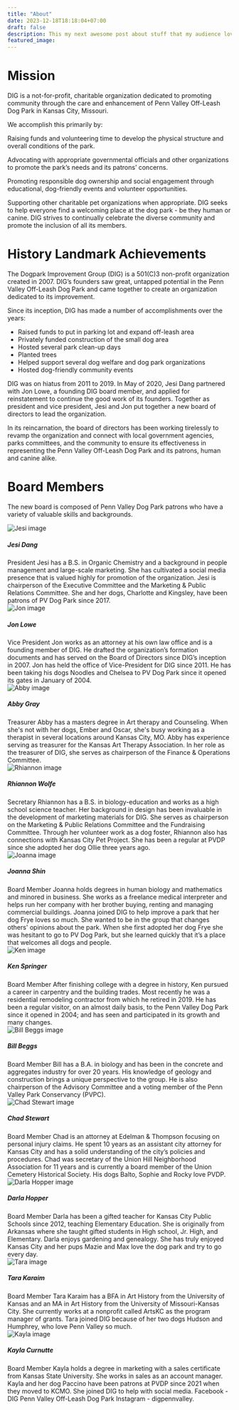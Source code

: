 ```yaml
---
title: "About"
date: 2023-12-18T18:18:04+07:00
draft: false
description: This my next awesome post about stuff that my audience love to read.
featured_image:
---
```

# Mission
DIG is a not-for-profit, charitable organization dedicated to promoting community through the care and enhancement of Penn Valley Off-Leash Dog Park in Kansas City, Missouri.

We accomplish this primarily by:

Raising funds and volunteering time to develop the physical structure and overall conditions of the park.

Advocating with appropriate governmental officials and other organizations to promote the park’s needs and its patrons’ concerns.

Promoting responsible dog ownership and social engagement through educational, dog-friendly events and volunteer opportunities.

Supporting other charitable pet organizations when appropriate. DIG seeks to help everyone find a welcoming place at the dog park - be they human or canine. DIG strives to continually celebrate the diverse community and promote the inclusion of all its members.
<br>

# History Landmark Achievements
The Dogpark Improvement Group (DIG) is a 501(C)3 non-profit organization created in 2007. DIG’s founders saw great, untapped potential in the Penn Valley Off-Leash Dog Park and came together to create an organization dedicated to its improvement.

Since its inception, DIG has made a number of accomplishments over the years:
- Raised funds to put in parking lot and expand off-leash area
- Privately funded construction of the small dog area
- Hosted several park clean-up days
- Planted trees
- Helped support several dog welfare and dog park organizations
- Hosted dog-friendly community events

DIG was on hiatus from 2011 to 2019. In May of 2020, Jesi Dang partnered with Jon Lowe, a founding DIG board member, and applied for reinstatement to continue the good work of its founders. Together as president and vice president, Jesi and Jon put together a new board of directors to lead the organization.

In its reincarnation, the board of directors has been working tirelessly to revamp the organization and connect with local government agencies, parks committees, and the community to ensure its effectiveness in representing the Penn Valley Off-Leash Dog Park and its patrons, human and canine alike.
<br>

# Board Members
The new board is composed of Penn Valley Dog Park patrons who have a variety of valuable skills and backgrounds.
<div class="grid grid-cols-1 md:grid-cols-2 gap-4">
    <div class="h-auto max-w-full bg-white border border-gray-200 rounded-lg shadow dark:bg-gray-800 dark:border-gray-700">
        <div class="flex justify-end px-4 pt-4">
        <div class="flex flex-col items-center pb-10">
            <img class="w-50 h-50 mb-3 rounded-full shadow-lg" src="/board_of_directors/jesi.jpg" alt="Jesi image"/>
            <h5 class="mb-1 text-xl font-medium text-gray-900 dark:text-white">Jesi Dang</h5>
            <span class="text-sm text-gray-500 dark:text-gray-400">President</span>
            <span class="mb-1 text-xl pr-3 pl-3 font-light text-gray-900 dark:text-white">Jesi has a B.S. in Organic Chemistry and a background in people management and large-scale marketing. She has cultivated a social media presence that is valued highly for promotion of the organization. Jesi is chairperson of the Executive Committee and the Marketing & Public Relations Committee. She and her dogs, Charlotte and Kingsley, have been patrons of PV Dog Park since 2017.</span>
            </div>
        </div>
    </div>
    <div class="h-auto max-w-full bg-white border border-gray-200 rounded-lg shadow dark:bg-gray-800 dark:border-gray-700">
        <div class="flex justify-end px-4 pt-4">
        <div class="flex flex-col items-center pb-10">
            <img class="w-50 h-50 mb-3 rounded-full shadow-lg" src="/board_of_directors/jon.jpg" alt="Jon image"/>
            <h5 class="mb-1 text-xl font-medium text-gray-900 dark:text-white">Jon Lowe</h5>
            <span class="text-sm text-gray-500 dark:text-gray-400">Vice President</span>
            <span class="mb-1 text-xl pr-3 pl-3 font-light text-gray-900 dark:text-white">Jon works as an attorney at his own law office and is a founding member of DIG. He drafted the organization’s formation documents and has served on the Board of Directors since DIG’s inception in 2007. Jon has held the office of Vice-President for DIG since 2011. He has been taking his dogs Noodles and Chelsea to PV Dog Park since it opened its gates in January of 2004.</span>
            </div>
        </div>
    </div>
    <div class="h-auto max-w-full bg-white border border-gray-200 rounded-lg shadow dark:bg-gray-800 dark:border-gray-700">
        <div class="flex justify-end px-4 pt-4">
        <div class="flex flex-col items-center pb-10">
            <img class="w-50 h-50 mb-3 rounded-full shadow-lg" src="/board_of_directors/abby.jpg" alt="Abby image"/>
            <h5 class="mb-1 text-xl font-medium text-gray-900 dark:text-white">Abby Gray</h5>
            <span class="text-sm text-gray-500 dark:text-gray-400">Treasurer</span>
            <span class="mb-1 text-xl pr-3 pl-3 font-light text-gray-900 dark:text-white">Abby has a masters degree in Art therapy and Counseling. When she's not with her dogs, Ember and Oscar, she's busy working as a therapist in several locations around Kansas City, MO. Abby has experience serving as treasurer for the Kansas Art Therapy Association. In her role as the treasurer of DIG, she serves as chairperson of the Finance & Operations Committee.</span>
            </div>
        </div>
    </div>
    <div class="h-auto max-w-full bg-white border border-gray-200 rounded-lg shadow dark:bg-gray-800 dark:border-gray-700">
        <div class="flex justify-end px-4 pt-4">
        <div class="flex flex-col items-center pb-10">
            <img class="w-50 h-50 mb-3 rounded-full shadow-lg" src="/board_of_directors/rhiannon.jpg" alt="Rhiannon image"/>
            <h5 class="mb-1 text-xl font-medium text-gray-900 dark:text-white">Rhiannon Wolfe</h5>
            <span class="text-sm text-gray-500 dark:text-gray-400">Secretary</span>
            <span class="mb-1 text-xl pr-3 pl-3 font-light text-gray-900 dark:text-white">Rhiannon has a B.S. in biology-education and works as a high school science teacher. Her background in design has been invaluable in the development of marketing materials for DIG. She serves as chairperson on the Marketing & Public Relations Committee and the Fundraising Committee. Through her volunteer work as a dog foster, Rhiannon also has connections with Kansas City Pet Project. She has been a regular at PVDP since she adopted her dog Ollie three years ago.</span>
            </div>
        </div>
    </div>
    <div class="h-auto max-w-full bg-white border border-gray-200 rounded-lg shadow dark:bg-gray-800 dark:border-gray-700">
        <div class="flex justify-end px-4 pt-4">
        <div class="flex flex-col items-center pb-10">
            <img class="w-50 h-50 mb-3 rounded-full shadow-lg" src="/board_of_directors/joanna.jpg" alt="Joanna image"/>
            <h5 class="mb-1 text-xl font-medium text-gray-900 dark:text-white">Joanna Shin</h5>
            <span class="text-sm text-gray-500 dark:text-gray-400">Board Member</span>
            <span class="mb-1 text-xl pr-3 pl-3 font-light text-gray-900 dark:text-white">Joanna holds degrees in human biology and mathematics and minored in business. She works as a freelance medical interpreter and helps run her company with her brother buying, renting and managing commercial buildings. Joanna joined DIG to help improve a park that her dog Frye loves so much. She wanted to be in the group that changes others' opinions about the park. When she first adopted her dog Frye she was hesitant to go to PV Dog Park, but she learned quickly that it’s a place that welcomes all dogs and people.</span>
            </div>
        </div>
    </div>
    <div class="h-auto max-w-full bg-white border border-gray-200 rounded-lg shadow dark:bg-gray-800 dark:border-gray-700">
        <div class="flex justify-end px-4 pt-4">
        <div class="flex flex-col items-center pb-10">
            <img class="w-50 h-50 mb-3 rounded-full shadow-lg" src="/board_of_directors/ken.jpg" alt="Ken image"/>
            <h5 class="mb-1 text-xl font-medium text-gray-900 dark:text-white">Ken Springer</h5>
            <span class="text-sm text-gray-500 dark:text-gray-400">Board Member</span>
            <span class="mb-1 text-xl pr-3 pl-3 font-light text-gray-900 dark:text-white">After finishing college with a degree in history, Ken pursued a career in carpentry and the building trades. Most recently he was a residential remodeling contractor from which he retired in 2019. He has been a regular visitor, on an almost daily basis, to the Penn Valley Dog Park since it opened in 2004; and has seen and participated in its growth and many changes.</span>
            </div>
        </div>
    </div>
    <div class="h-auto max-w-full bg-white border border-gray-200 rounded-lg shadow dark:bg-gray-800 dark:border-gray-700">
        <div class="flex justify-end px-4 pt-4">
        <div class="flex flex-col items-center pb-10">
            <img class="w-50 h-50 mb-3 rounded-full shadow-lg" src="/board_of_directors/bill.jpg" alt="Bill Beggs image"/>
            <h5 class="mb-1 text-xl font-medium text-gray-900 dark:text-white">Bill Beggs</h5>
            <span class="text-sm text-gray-500 dark:text-gray-400">Board Member</span>
            <span class="mb-1 text-xl pr-3 pl-3 font-light text-gray-900 dark:text-white">Bill has a B.A. in biology and has been in the concrete and aggregates industry for over 20 years. His knowledge of geology and construction brings a unique perspective to the group. He is also chairperson of the Advisory Committee and a voting member of the Penn Valley Park Conservancy (PVPC).</span>
            </div>
        </div>
    </div>
    <div class="h-auto max-w-full bg-white border border-gray-200 rounded-lg shadow dark:bg-gray-800 dark:border-gray-700">
        <div class="flex justify-end px-4 pt-4">
        <div class="flex flex-col items-center pb-10">
            <img class="w-50 h-50 mb-3 rounded-full shadow-lg" src="/board_of_directors/chad.jpg" alt="Chad Stewart image"/>
            <h5 class="mb-1 text-xl font-medium text-gray-900 dark:text-white">Chad Stewart</h5>
            <span class="text-sm text-gray-500 dark:text-gray-400">Board Member</span>
            <span class="mb-1 text-xl pr-3 pl-3 font-light text-gray-900 dark:text-white">Chad is an attorney at Edelman & Thompson focusing on personal injury claims. He spent 10 years as an assistant city attorney for Kansas City and has a solid understanding of the city’s policies and procedures. Chad was secretary of the Union Hill Neighborhood Association for 11 years and is currently a board member of the Union Cemetery Historical Society. His dogs Balto, Sophie and Rocky love PVDP.</span>
            </div>
        </div>
    </div>
    <div class="h-auto max-w-full bg-white border border-gray-200 rounded-lg shadow dark:bg-gray-800 dark:border-gray-700">
        <div class="flex justify-end px-4 pt-4">
        <div class="flex flex-col items-center pb-10">
            <img class="w-50 h-50 mb-3 rounded-full shadow-lg" src="/board_of_directors/darla.jpg" alt="Darla Hopper image"/>
            <h5 class="mb-1 text-xl font-medium text-gray-900 dark:text-white">Darla Hopper</h5>
            <span class="text-sm text-gray-500 dark:text-gray-400">Board Member</span>
            <span class="mb-1 text-xl pr-3 pl-3 font-light text-gray-900 dark:text-white">Darla has been a gifted teacher for Kansas City Public Schools since 2012, teaching Elementary Education. She is originally from Arkansas where she taught gifted students in High school, Jr. High, and Elementary. Darla enjoys gardening and genealogy. She has truly enjoyed Kansas City and her pups Mazie and Max love the dog park and try to go every day.</span>
            </div>
        </div>
    </div>
    <div class="h-auto max-w-full bg-white border border-gray-200 rounded-lg shadow dark:bg-gray-800 dark:border-gray-700">
        <div class="flex justify-end px-4 pt-4">
        <div class="flex flex-col items-center pb-10">
            <img class="w-50 h-50 mb-3 rounded-full shadow-lg" src="/board_of_directors/tara.jpg" alt="Tara image"/>
            <h5 class="mb-1 text-xl font-medium text-gray-900 dark:text-white">Tara Karaim</h5>
            <span class="text-sm text-gray-500 dark:text-gray-400">Board Member</span>
            <span class="mb-1 text-xl pr-3 pl-3 font-light text-gray-900 dark:text-white">Tara Karaim has a BFA in Art History from the University of Kansas and an MA in Art History from the University of Missouri-Kansas City. She currently works at a nonprofit called ArtsKC as the program manager of grants. Tara joined DIG because of her two dogs Hudson and Humphrey, who love Penn Valley so much. </span>
            </div>
        </div>
    </div>
    <div class="h-auto max-w-full bg-white border border-gray-200 rounded-lg shadow dark:bg-gray-800 dark:border-gray-700">
        <div class="flex justify-end px-4 pt-4">
        <div class="flex flex-col items-center pb-10">
            <img class="w-50 h-50 mb-3 rounded-full shadow-lg" src="/board_of_directors/kayla.png" alt="Kayla image"/>
            <h5 class="mb-1 text-xl font-medium text-gray-900 dark:text-white">Kayla Curnutte</h5>
            <span class="text-sm text-gray-500 dark:text-gray-400">Board Member</span>
            <span class="mb-1 text-xl pr-3 pl-3 font-light text-gray-900 dark:text-white">Kayla holds a degree in marketing with a sales certificate from Kansas State University. She works in sales as an account manager. Kayla and her dog Paccino have been patrons at PVDP since 2021 when they moved to KCMO. She joined DIG to help with social media. Facebook - DIG Penn Valley Off-Leash Dog Park Instagram - digpennvalley.</span>
            </div>
        </div>
    </div>
</div>